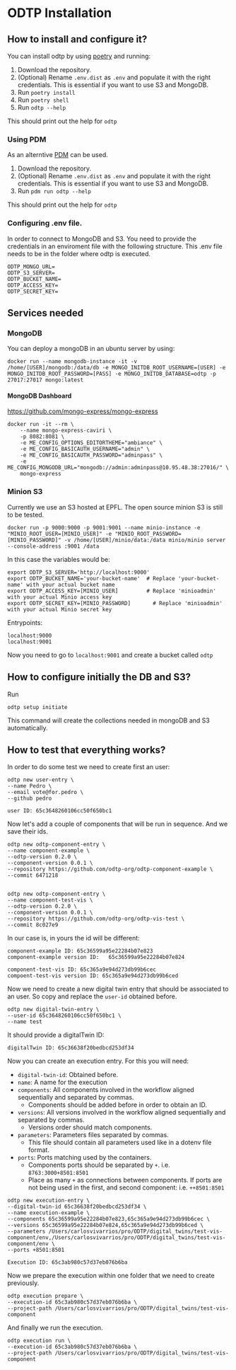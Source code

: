 # ODTP Installation

## How to install and configure it?

You can install odtp by using [poetry](https://python-poetry.org/) and running: 

1. Download the repository. 
2. (Optional) Rename `.env.dist` as `.env` and populate it with the right credentials. This is essential if you want to use S3 and MongoDB. 
2. Run `poetry install`
3. Run `poetry shell`
4. Run `odtp --help`

This should print out the help for `odtp`

### Using PDM

As an alterntive [PDM](https://pdm-project.org/latest/) can be used. 

1. Download the repository. 
2. (Optional) Rename `.env.dist` as `.env` and populate it with the right credentials. This is essential if you want to use S3 and MongoDB. 
3. Run `pdm run odtp --help`

This should print out the help for `odtp`

### Configuring .env file. 

In order to connect to MongoDB and S3. You need to provide the credentials in an enviroment file with the following structure. This .env file needs to be in the folder where odtp is executed.

```
ODTP_MONGO_URL=
ODTP_S3_SERVER=
ODTP_BUCKET_NAME=
ODTP_ACCESS_KEY=
ODTP_SECRET_KEY=
```

## Services needed

### MongoDB

You can deploy a mongoDB in an ubuntu server by using:

```
docker run --name mongodb-instance -it -v /home/[USER]/mongodb:/data/db -e MONGO_INITDB_ROOT_USERNAME=[USER] -e MONGO_INITDB_ROOT_PASSWORD=[PASS] -e MONGO_INITDB_DATABASE=odtp -p 27017:27017 mongo:latest
```

#### MongoDB Dashboard

https://github.com/mongo-express/mongo-express

```
docker run -it --rm \
    --name mongo-express-caviri \
    -p 8082:8081 \
    -e ME_CONFIG_OPTIONS_EDITORTHEME="ambiance" \
    -e ME_CONFIG_BASICAUTH_USERNAME="admin" \
    -e ME_CONFIG_BASICAUTH_PASSWORD="adminpass" \
    -e ME_CONFIG_MONGODB_URL="mongodb://admin:adminpass@10.95.48.38:27016/" \
    mongo-express
```

### Minion S3

Currently we use an S3 hosted at EPFL. The open source minion S3 is still to be tested. 

```
docker run -p 9000:9000 -p 9001:9001 --name minio-instance -e "MINIO_ROOT_USER=[MINIO_USER]" -e "MINIO_ROOT_PASSWORD=[MINIO_PASSWORD]" -v /home/[USER]/minio/data:/data minio/minio server --console-address :9001 /data
```

In this case the variables would be: 

```
export ODTP_S3_SERVER='http://localhost:9000'
export ODTP_BUCKET_NAME='your-bucket-name'  # Replace 'your-bucket-name' with your actual bucket name
export ODTP_ACCESS_KEY=[MINIO_USER]         # Replace 'minioadmin' with your actual Minio access key
export ODTP_SECRET_KEY=[MINIO_PASSWORD]       # Replace 'minioadmin' with your actual Minio secret key
```

Entrypoints:

```
localhost:9000
localhost:9001
```

Now you need to go to `localhost:9001` and create a bucket called `odtp`


## How to configure initially the DB and S3?

Run

```
odtp setup initiate 
```

This command will create the collections needed in mongoDB and S3 automatically. 

## How to test that everything works? 

In order to do some test we need to create first an user: 


```
odtp new user-entry \
--name Pedro \
--email vote@for.pedro \
--github pedro
```

```
user ID: 65c3648260106cc50f650bc1
```

Now let's add a couple of components that will be run in sequence. And we save their ids. 

```
odtp new odtp-component-entry \
--name component-example \
--odtp-version 0.2.0 \
--component-version 0.0.1 \
--repository https://github.com/odtp-org/odtp-component-example \
--commit 6471218


odtp new odtp-component-entry \
--name component-test-vis \
--odtp-version 0.2.0 \
--component-version 0.0.1 \
--repository https://github.com/odtp-org/odtp-vis-test \
--commit 8c027e9
```

In our case is, in yours the id will be different:
```
component-example ID: 65c36599a95e22284b07e823
component-example version ID:   65c36599a95e22284b07e824

component-test-vis ID: 65c365a9e94d273db99b6cec
compoent-test-vis version ID: 65c365a9e94d273db99b6ced
```

Now we need to create a new digital twin entry that should be associated to an user. So copy and replace the `user-id` obtained before.

```
odtp new digital-twin-entry \
--user-id 65c3648260106cc50f650bc1 \
--name test
```

It should provide a digitalTwin ID:

```
digitalTwin ID: 65c36638f20bedbcd253df34
```

Now you can create an execution entry. For this you will need: 

- `digital-twin-id`: Obtained before. 
- `name`: A name for the execution
- `components`: All components involved in the workflow aligned sequentially and separated by commas. 
    - Components should be added before in order to obtain an ID. 
- `versions`: All versions involved in the workflow aligned sequentially and separated by commas. 
    - Versions order should match components. 
- `parameters`: Parameters files separated by commas.
    - This file should contain all parameters used like in a dotenv file format.
- `ports`: Ports matching used by the containers. 
    - Components ports should be separated by `+`. i.e. `8763:3000+8501:8501`
    - Place as many `+` as connections between components. If ports are not being used in the first, and second component: i.e. `++8501:8501`

```
odtp new execution-entry \
--digital-twin-id 65c36638f20bedbcd253df34 \
--name execution-example \
--components 65c36599a95e22284b07e823,65c365a9e94d273db99b6cec \
--versions 65c36599a95e22284b07e824,65c365a9e94d273db99b6ced \
--parameters /Users/carlosvivarrios/pro/ODTP/digital_twins/test-vis-component/env,/Users/carlosvivarrios/pro/ODTP/digital_twins/test-vis-component/env \
--ports +8501:8501
```

```
Execution ID: 65c3ab980c57d37eb076b6ba
```

Now we prepare the execution within one folder that we need to create previously. 

```
odtp execution prepare \
--execution-id 65c3ab980c57d37eb076b6ba \
--project-path /Users/carlosvivarrios/pro/ODTP/digital_twins/test-vis-component
```

And finally we run the execution. 

```
odtp execution run \
--execution-id 65c3ab980c57d37eb076b6ba \
--project-path /Users/carlosvivarrios/pro/ODTP/digital_twins/test-vis-component
```
